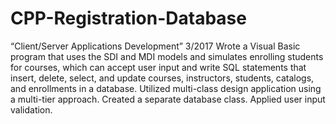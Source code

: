 # CPP-Registration-Database
“Client/Server Applications Development”  3/2017  Wrote a Visual Basic program that uses the SDI and MDI models and simulates enrolling students for courses, which can accept user input and write SQL statements that insert, delete, select, and update courses, instructors, students, catalogs, and enrollments in a database.  Utilized multi-class design application using a multi-tier approach.  Created a separate database class.  Applied user input validation.
